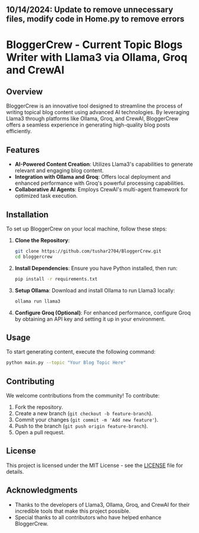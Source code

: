 ## 10/14/2024: Update to remove unnecessary files, modify code in Home.py to remove errors


# BloggerCrew - Current Topic Blogs Writer with Llama3 via Ollama, Groq and CrewAI
## Overview

BloggerCrew is an innovative tool designed to streamline the process of writing topical blog content using advanced AI technologies. By leveraging Llama3 through platforms like Ollama, Groq, and CrewAI, BloggerCrew offers a seamless experience in generating high-quality blog posts efficiently.

## Features

- **AI-Powered Content Creation**: Utilizes Llama3's capabilities to generate relevant and engaging blog content.
- **Integration with Ollama and Groq**: Offers local deployment and enhanced performance with Groq's powerful processing capabilities.
- **Collaborative AI Agents**: Employs CrewAI's multi-agent framework for optimized task execution.

## Installation

To set up BloggerCrew on your local machine, follow these steps:

1. **Clone the Repository**:
   ```bash
   git clone https://github.com/tushar2704/BloggerCrew.git
   cd bloggercrew
   ```

2. **Install Dependencies**:
   Ensure you have Python installed, then run:
   ```bash
   pip install -r requirements.txt
   ```

3. **Setup Ollama**:
   Download and install Ollama to run Llama3 locally:
   ```bash
   ollama run llama3
   ```

4. **Configure Groq (Optional)**:
   For enhanced performance, configure Groq by obtaining an API key and setting it up in your environment.

## Usage

To start generating content, execute the following command:
```bash
python main.py --topic "Your Blog Topic Here"
```

## Contributing

We welcome contributions from the community! To contribute:

1. Fork the repository.
2. Create a new branch (`git checkout -b feature-branch`).
3. Commit your changes (`git commit -m 'Add new feature'`).
4. Push to the branch (`git push origin feature-branch`).
5. Open a pull request.

## License

This project is licensed under the MIT License - see the [LICENSE](LICENSE) file for details.

## Acknowledgments

- Thanks to the developers of Llama3, Ollama, Groq, and CrewAI for their incredible tools that make this project possible.
- Special thanks to all contributors who have helped enhance BloggerCrew.




